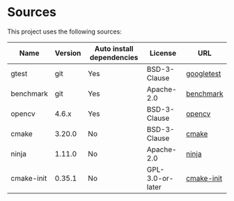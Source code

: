 
# Sources

This project uses the following sources:

| Name | Version | Auto install dependencies | License | URL |
| --- | --- | --- | --- | --- |
| gtest | git | Yes | BSD-3-Clause | [googletest](https://github.com/google/googletest) |
| benchmark | git | Yes | Apache-2.0 | [benchmark](https://github.com/google/benchmark) |
| opencv | 4.6.x | Yes | BSD-3-Clause | [opencv](https://github.com/opencv/opencv) |
| cmake | 3.20.0 | No | BSD-3-Clause | [cmake](https://github.com/Kitware/CMake) |
| ninja | 1.11.0 | No | Apache-2.0 | [ninja](https://github.com/ninja-build/ninja) |
| cmake-init | 0.35.1 | No | GPL-3.0-or-later | [cmake-init](https://github.com/friendlyanon/cmake-init) |
